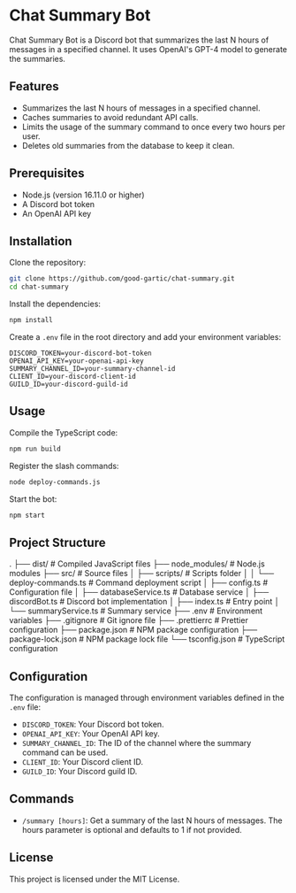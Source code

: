 # Chat Summary Bot

Chat Summary Bot is a Discord bot that summarizes the last N hours of messages in a specified channel. It uses OpenAI's GPT-4 model to generate the summaries.

## Features

- Summarizes the last N hours of messages in a specified channel.
- Caches summaries to avoid redundant API calls.
- Limits the usage of the summary command to once every two hours per user.
- Deletes old summaries from the database to keep it clean.

## Prerequisites

- Node.js (version 16.11.0 or higher)
- A Discord bot token
- An OpenAI API key

## Installation

Clone the repository:

```bash
git clone https://github.com/good-gartic/chat-summary.git
cd chat-summary
```

Install the dependencies:

```bash
npm install
```

Create a `.env` file in the root directory and add your environment variables:

```env
DISCORD_TOKEN=your-discord-bot-token
OPENAI_API_KEY=your-openai-api-key
SUMMARY_CHANNEL_ID=your-summary-channel-id
CLIENT_ID=your-discord-client-id
GUILD_ID=your-discord-guild-id
```

## Usage

Compile the TypeScript code:

```bash
npm run build
```

Register the slash commands:

```bash
node deploy-commands.js
```

Start the bot:

```bash
npm start
```

## Project Structure

.
├── dist/                       # Compiled JavaScript files
├── node_modules/               # Node.js modules
├── src/                        # Source files
│   ├── scripts/                # Scripts folder
│   │   └── deploy-commands.ts  # Command deployment script
│   ├── config.ts               # Configuration file
│   ├── databaseService.ts      # Database service
│   ├── discordBot.ts           # Discord bot implementation
│   ├── index.ts                # Entry point
│   └── summaryService.ts       # Summary service
├── .env                        # Environment variables
├── .gitignore                  # Git ignore file
├── .prettierrc                 # Prettier configuration
├── package.json                # NPM package configuration
├── package-lock.json           # NPM package lock file
└── tsconfig.json               # TypeScript configuration

## Configuration

The configuration is managed through environment variables defined in the `.env` file:

- `DISCORD_TOKEN`: Your Discord bot token.
- `OPENAI_API_KEY`: Your OpenAI API key.
- `SUMMARY_CHANNEL_ID`: The ID of the channel where the summary command can be used.
- `CLIENT_ID`: Your Discord client ID.
- `GUILD_ID`: Your Discord guild ID.

## Commands

- `/summary [hours]`: Get a summary of the last N hours of messages. The hours parameter is optional and defaults to 1 if not provided.

## License

This project is licensed under the MIT License.